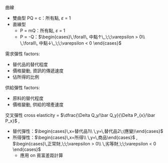 
曲線
- 雙曲型 PQ = c：所有點, $\varepsilon$ = 1
- 直線型
	- P = mQ：所有點, $\varepsilon$ = 1
	- P $\propto$ -Q：$\begin{cases}\,\forall\, 中點↑\,,\;\;\varepsilon > 0\\ \,\forall\, 中點↓\,,\;\;\varepsilon < 0 \end{cases}$

需求彈性 factors:
- 替代品的替代程度
- 價格變動, 資訊的傳遞速度
- 佔所得的比例

供給彈性 factors:
- 原料的替代程度
- 價格變動, 供給的增產速度

交叉彈性 cross elasticity = $\dfrac{\Delta Q_y/\bar Q_y}{\Delta P_{x}/\bar P_x}$ , 
- 替代彈性：$\begin{cases}\,x=替代品1\\ \,y=\,替代品2\;(應變)\end{cases}$
- 所得彈性：$\begin{cases}\,x=所得\\ \,y=\,商品\end{cases}$ , $\begin{cases}\,正常財,\;\;\varepsilon > 0\\ \,劣等財,\;\;\varepsilon < 0 \end{cases}$
	- 應用 on 貧富差距計算